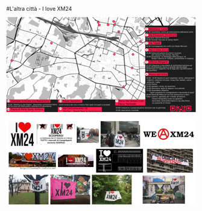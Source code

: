 #L'altra città - I love XM24

![4 marzo](./media/mappa_altra-1-660x330.png)

![Bandiere](./media/ilovexm24.png)
